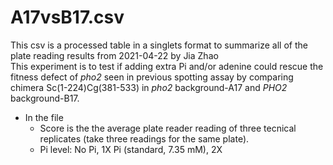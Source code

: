 
# A17vsB17.csv
This csv is a processed table in a singlets format to summarize all of the plate reading results from 2021-04-22 by Jia Zhao\
This experiment is to test if adding extra Pi and/or adenine could rescue the fitness defect of *pho2* seen in previous spotting assay by comparing chimera Sc(1-224)Cg(381-533) in *pho2* background-A17 and *PHO2* background-B17.
- In the file
  - Score is the the average plate reader reading of three tecnical replicates (take three readings for the same plate).
  - Pi level: No Pi, 1X Pi (standard, 7.35 mM), 2X

